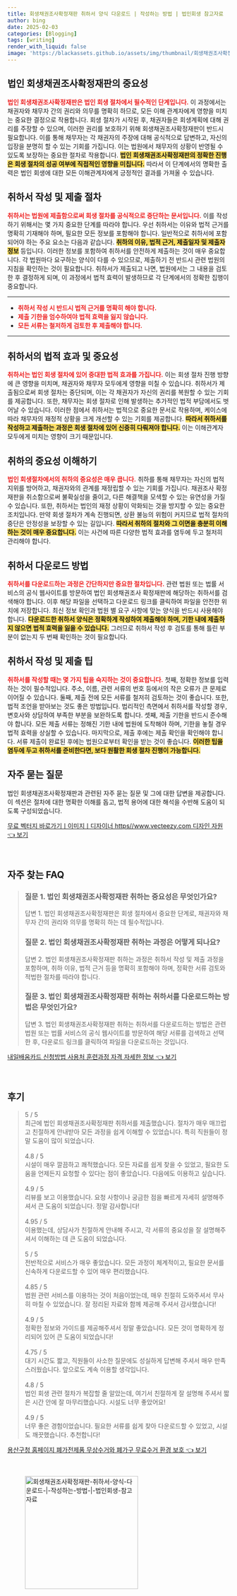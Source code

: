 ```yaml
---
title: 회생채권조사확정재판 취하서 양식 다운로드 | 작성하는 방법 | 법인회생 참고자료
author: bing
date: 2025-02-03
categories: [Blogging]
tags: [writing]
render_with_liquid: false
image: 'https://blackassets.github.io/assets/img/thumbnail/회생채권조사확정재판-취하서-양식-다운로드-|-작성하는-방법-|-법인회생-참고자료.webp'
---
```



<h2 id='법인 회생채권조사확정재판의 중요성'>법인 회생채권조사확정재판의 중요성</h2>

<p><b><span style="color: #ee2323;">법인 회생채권조사확정재판은 법인 회생 절차에서 필수적인 단계입니다.</span></b> 이 과정에서는 채권자와 채무자 간의 권리와 의무를 명확히 하므로, 모든 이해 관계자에게 영향을 미치는 중요한 결정으로 작용합니다. 회생 절차가 시작된 후, 채권자들은 회생계획에 대해 권리를 주장할 수 있으며, 이러한 권리를 보호하기 위해 회생채권조사확정재판이 반드시 필요합니다. 이를 통해 채무자는 각 채권자의 주장에 대해 공식적으로 답변하고, 자신의 입장을 분명히 할 수 있는 기회를 가집니다. 이는 법원에서 채무자의 상황이 반영될 수 있도록 보장하는 중요한 절차로 작용합니다. <b><span style="background-color: #ffe066;">법인 회생채권조사확정재판의 정확한 진행은 회생 절차의 성공 여부에 직접적인 영향을 미칩니다.</span></b> 따라서 이 단계에서의 명확한 출력은 법인 회생에 대한 모든 이해관계자에게 긍정적인 결과를 가져올 수 있습니다.</p>

<h2 id='취하서 작성 및 제출 절차'>취하서 작성 및 제출 절차</h2>

<p><b><span style="color: #ee2323;">취하서는 법원에 제출함으로써 회생 절차를 공식적으로 중단하는 문서입니다.</span></b> 이를 작성하기 위해서는 몇 가지 중요한 단계를 따라야 합니다. 우선 취하서는 이유와 법적 근거를 명확히 기재해야 하며, 필요한 모든 정보를 포함해야 합니다. 일반적으로 취하서에 포함되어야 하는 주요 요소는 다음과 같습니다. <b><span style="background-color: #ffe066;">취하의 이유, 법적 근거, 제출일자 및 제출자 정보</span></b> 등입니다. 이러한 정보를 포함하여 취하서를 안전하게 제출하는 것이 매우 중요합니다. 각 법원마다 요구하는 양식이 다를 수 있으므로, 제출하기 전 반드시 관련 법원의 지침을 확인하는 것이 필요합니다. 취하서가 제출되고 나면, 법원에서는 그 내용을 검토한 후 결정하게 되며, 이 과정에서 법적 효력이 발생하므로 각 단계에서의 정확한 집행이 중요합니다.</p>

<hr />

<ul>
    <li><b><span style="color: #ee2323;">취하서 작성 시 반드시 법적 근거를 명확히 해야 합니다.</span></b></li>
    <li><b><span style="color: #ee2323;">제출 기한을 엄수하여야 법적 효력을 잃지 않습니다.</span></b></li>
    <li><b><span style="color: #ee2323;">모든 서류는 철저하게 검토한 후 제출해야 합니다.</span></b></li>
</ul>

<hr />

<h2 id='취하서의 법적 효과 및 중요성'>취하서의 법적 효과 및 중요성</h2>

<p><b><span style="color: #ee2323;">취하서는 법인 회생 절차에 있어 중대한 법적 효과를 가집니다.</span></b> 이는 회생 절차 진행 방향에 큰 영향을 미치며, 채권자와 채무자 모두에게 영향을 미칠 수 있습니다. 취하서가 제출됨으로써 회생 절차는 중단되며, 이는 각 채권자가 자신의 권리를 복원할 수 있는 기회를 제공합니다. 또한, 채무자는 회생 절차로 인해 발생하는 추가적인 법적 부담에서도 벗어날 수 있습니다. 이러한 점에서 취하서는 법적으로 중요한 문서로 작용하며, 케이스에 따라 채무자의 재정적 상황을 크게 개선할 수 있는 기회를 제공합니다. <b><span style="background-color: #ffe066;">따라서 취하서를 작성하고 제출하는 과정은 회생 절차에 있어 신중히 다뤄져야 합니다.</span></b> 이는 이해관계자 모두에게 미치는 영향이 크기 때문입니다.</p>

<h2 id='취하의 중요성 이해하기'>취하의 중요성 이해하기</h2>

<p><b><span style="color: #ee2323;">법인 회생절차에서의 취하의 중요성은 매우 큽니다.</span></b> 취하를 통해 채무자는 자신의 법적 지위를 방어하고, 채권자와의 관계를 재정립할 수 있는 기회를 가집니다. 채권조사 확정재판을 취소함으로써 불확실성을 줄이고, 다른 해결책을 모색할 수 있는 유연성을 가질 수 있습니다. 또한, 취하서는 법인의 재정 상황이 악화되는 것을 방지할 수 있는 중요한 조치입니다. 만약 회생 절차가 계속 진행되면, 상환 불능의 위험이 커지므로 법적 절차의 중단은 안정성을 보장할 수 있는 길입니다. <b><span style="background-color: #ffe066;">따라서 취하의 절차와 그 이면을 충분히 이해하는 것이 매우 중요합니다.</span></b> 이는 사건에 따른 다양한 법적 효과를 염두에 두고 철저히 관리해야 합니다.</p>

<h2 id='취하서 다운로드 방법'>취하서 다운로드 방법</h2>

<p><b><span style="color: #ee2323;">취하서를 다운로드하는 과정은 간단하지만 중요한 절차입니다.</span></b> 관련 법원 또는 법률 서비스의 공식 웹사이트를 방문하여 법인 회생채권조사 확정재판에 해당하는 취하서를 검색해야 합니다. 이후 해당 파일을 선택하고 다운로드 링크를 클릭하여 파일을 안전한 위치에 저장합니다. 최신 정보 확인과 법원 별 요구 사항에 맞는 양식을 반드시 사용해야 합니다. <b><span style="background-color: #ffe066;">다운로드한 취하서 양식은 정확하게 작성하여 제출해야 하며, 기한 내에 제출하지 않으면 법적 효력을 잃을 수 있습니다.</span></b> 그러므로 취하서 작성 후 검토를 통해 틀린 부분이 없는지 두 번째 확인하는 것이 필요합니다.</p>

<h2 id='취하서 작성 및 제출 팁'>취하서 작성 및 제출 팁</h2>

<p><b><span style="color: #ee2323;">취하서를 작성할 때는 몇 가지 팁을 숙지하는 것이 중요합니다.</span></b> 첫째, 정확한 정보를 입력하는 것이 필수적입니다. 주소, 이름, 관련 서류의 번호 등에서의 작은 오류가 큰 문제로 이어질 수 있습니다. 둘째, 제출 전에 모든 서류를 철저히 검토하는 것이 좋습니다. 또한, 법적 조언을 받아보는 것도 좋은 방법입니다. 법리적인 측면에서 취하서를 작성할 경우, 변호사와 상담하여 부족한 부분을 보완하도록 합니다. 셋째, 제출 기한을 반드시 준수해야 합니다. 모든 제출 서류는 정해진 기한 내에 법원에 도착해야 하며, 기한을 놓칠 경우 법적 효력을 상실할 수 있습니다. 마지막으로, 제출 후에는 제출 확인을 확인해야 합니다. 서류 제출이 완료된 후에는 법원으로부터 확인을 받는 것이 좋습니다. <b><span style="background-color: #ffe066;">이러한 팁을 염두에 두고 취하서를 준비한다면, 보다 원활한 회생 절차 진행이 가능합니다.</span></b></p>

<h2 id='자주 묻는 질문'>자주 묻는 질문</h2>

<p>법인 회생채권조사확정재판과 관련된 자주 묻는 질문 및 그에 대한 답변을 제공합니다. 이 섹션은 절차에 대한 명확한 이해를 돕고, 법적 용어에 대한 해석을 수반해 도움이 되도록 구성되었습니다.</p>


<p><a class="click-button" title="무료 벡터지 바로가기ㅣ이미지ㅣ디자이너 https//www.vecteezy.com 디자인 자원" href="https://blackassets.github.io/posts/%EB%AC%B4%EB%A3%8C-%EB%B2%A1%ED%84%B0%EC%A7%80-%EB%B0%94%EB%A1%9C%EA%B0%80%EA%B8%B0%E3%85%A3%EC%9D%B4%EB%AF%B8%EC%A7%80%E3%85%A3%EB%94%94%EC%9E%90%EC%9D%B4%EB%84%88-httpswww.vecteezy.com-%EB%94%94%EC%9E%90%EC%9D%B8-%EC%9E%90%EC%9B%90/" rel="dofollow">무료 벡터지 바로가기ㅣ이미지ㅣ디자이너 https//www.vecteezy.com 디자인 자원 👈 보기</a></p><br>
<h2 id='자주_찾는_FAQ'>자주 찾는 FAQ</h2>
<div itemscope="" itemtype="https://schema.org/FAQPage"> 
<blockquote> 
<div itemscope="" itemprop="mainEntity" itemtype="https://schema.org/Question"> 
<h3 itemprop="name">질문 1. 법인 회생채권조사확정재판 취하는 중요성은 무엇인가요?</h3> 
<div itemscope="" itemprop="acceptedAnswer" itemtype="https://schema.org/Answer"> 
<span itemprop="text"> 
<p>답변 1. 법인 회생채권조사확정재판은 회생 절차에서 중요한 단계로, 채권자와 채무자 간의 권리와 의무를 명확히 하는 데 필수적입니다.</p> 
</span> 
</div> 
</div> 
<div itemscope="" itemprop="mainEntity" itemtype="https://schema.org/Question"> 
<h3 itemprop="name">질문 2. 법인 회생채권조사확정재판 취하는 과정은 어떻게 되나요?</h3> 
<div itemscope="" itemprop="acceptedAnswer" itemtype="https://schema.org/Answer"> 
<span itemprop="text"> 
<p>답변 2. 법인 회생채권조사확정재판 취하는 과정은 취하서 작성 및 제출 과정을 포함하며, 취하 이유, 법적 근거 등을 명확히 포함해야 하며, 정확한 서류 검토와 적법한 절차를 따라야 합니다.</p> 
</span> 
</div> 
</div> 
<div itemscope="" itemprop="mainEntity" itemtype="https://schema.org/Question"> 
<h3 itemprop="name">질문 3. 법인 회생채권조사확정재판 취하는 취하서를 다운로드하는 방법은 무엇인가요?</h3> 
<div itemscope="" itemprop="acceptedAnswer" itemtype="https://schema.org/Answer"> 
<span itemprop="text"> 
<p>답변 3. 법인 회생채권조사확정재판 취하는 취하서를 다운로드하는 방법은 관련 법원 또는 법률 서비스의 공식 웹사이트를 방문하여 해당 서류를 검색하고 선택한 후, 다운로드 링크를 클릭하여 파일을 다운로드하는 것입니다.</p> 
</span> 
</div> 
</div> 
</blockquote> 
</div>
<p><a class="click-button" title="내일배움카드 신청방법 사용처 훈련과정 자격 자세한 정보" href="https://blackassets.github.io/posts/%EB%82%B4%EC%9D%BC%EB%B0%B0%EC%9B%80%EC%B9%B4%EB%93%9C-%EC%8B%A0%EC%B2%AD%EB%B0%A9%EB%B2%95-%EC%82%AC%EC%9A%A9%EC%B2%98-%ED%9B%88%EB%A0%A8%EA%B3%BC%EC%A0%95-%EC%9E%90%EA%B2%A9-%EC%9E%90%EC%84%B8%ED%95%9C-%EC%A0%95%EB%B3%B4/" rel="dofollow">내일배움카드 신청방법 사용처 훈련과정 자격 자세한 정보 👈 보기</a></p><br>
<h2 id='후기'>후기</h2>
<div itemscope itemtype="https://schema.org/Product">
  <blockquote>
  <div itemprop="review" itemscope itemtype="https://schema.org/Review">
      <div itemprop="reviewRating" itemscope itemtype="https://schema.org/Rating"> <span itemprop="ratingValue">5</span> / <span itemprop="bestRating">5</span> </div>
      <span itemprop="reviewBody">최근에 법인 회생채권조사확정재판 취하서를 제출했습니다. 절차가 매우 매끄럽고 친절하게 안내받아 모든 과정을 쉽게 이해할 수 있었습니다. 특히 직원들이 정말 도움이 많이 되었습니다.</span>
  </div>
  <br>
  <div itemprop="review" itemscope itemtype="https://schema.org/Review">
      <div itemprop="reviewRating" itemscope itemtype="https://schema.org/Rating"> <span itemprop="ratingValue">4.8</span> / <span itemprop="bestRating">5</span> </div>
      <span itemprop="reviewBody">시설이 매우 깔끔하고 쾌적했습니다. 모든 자료를 쉽게 찾을 수 있었고, 필요한 도움을 언제든지 요청할 수 있다는 점이 좋았습니다. 다음에도 이용하고 싶습니다.</span>
  </div>
  <br>
  <div itemprop="review" itemscope itemtype="https://schema.org/Review">
      <div itemprop="reviewRating" itemscope itemtype="https://schema.org/Rating"> <span itemprop="ratingValue">4.9</span> / <span itemprop="bestRating">5</span> </div>
      <span itemprop="reviewBody">리뷰를 보고 이용했습니다. 요청 사항이나 궁금한 점을 빠르게 자세히 설명해주셔서 큰 도움이 되었습니다. 정말 감사합니다!</span>
  </div>
  <br>
  <div itemprop="review" itemscope itemtype="https://schema.org/Review">
      <div itemprop="reviewRating" itemscope itemtype="https://schema.org/Rating"> <span itemprop="ratingValue">4.95</span> / <span itemprop="bestRating">5</span> </div>
      <span itemprop="reviewBody">이용했는데, 상담사가 친절하게 안내해 주시고, 각 서류의 중요성을 잘 설명해주셔서 이해하는 데 큰 도움이 되었습니다.</span>
  </div>
  <br>
  <div itemprop="review" itemscope itemtype="https://schema.org/Review">
      <div itemprop="reviewRating" itemscope itemtype="https://schema.org/Rating"> <span itemprop="ratingValue">5</span> / <span itemprop="bestRating">5</span> </div>
      <span itemprop="reviewBody">전반적으로 서비스가 매우 좋았습니다. 모든 과정이 체계적이고, 필요한 문서를 신속하게 다운로드할 수 있어 매우 편리했습니다.</span>
  </div>
  <br>
  <div itemprop="review" itemscope itemtype="https://schema.org/Review">
      <div itemprop="reviewRating" itemscope itemtype="https://schema.org/Rating"> <span itemprop="ratingValue">4.85</span> / <span itemprop="bestRating">5</span> </div>
      <span itemprop="reviewBody">법원 관련 서비스를 이용하는 것이 처음이었는데, 매우 친절히 도와주셔서 무사히 마칠 수 있었습니다. 잘 정리된 자료와 함께 제공해 주셔서 감사했습니다!</span>
  </div>
  <br>
  <div itemprop="review" itemscope itemtype="https://schema.org/Review">
      <div itemprop="reviewRating" itemscope itemtype="https://schema.org/Rating"> <span itemprop="ratingValue">4.9</span> / <span itemprop="bestRating">5</span> </div>
      <span itemprop="reviewBody">정확한 정보와 가이드를 제공해주셔서 정말 좋았습니다. 모든 것이 명확하게 정리되어 있어 큰 도움이 되었습니다!</span>
  </div>
  <br>
  <div itemprop="review" itemscope itemtype="https://schema.org/Review">
      <div itemprop="reviewRating" itemscope itemtype="https://schema.org/Rating"> <span itemprop="ratingValue">4.75</span> / <span itemprop="bestRating">5</span> </div>
      <span itemprop="reviewBody">대기 시간도 짧고, 직원들이 사소한 질문에도 성실하게 답변해 주셔서 매우 만족스러웠습니다. 앞으로도 계속 이용할 생각입니다.</span>
  </div>
  <br>
  <div itemprop="review" itemscope itemtype="https://schema.org/Review">
      <div itemprop="reviewRating" itemscope itemtype="https://schema.org/Rating"> <span itemprop="ratingValue">4.8</span> / <span itemprop="bestRating">5</span> </div>
      <span itemprop="reviewBody">법인 회생 관련 절차가 복잡할 줄 알았는데, 여기서 친절하게 잘 설명해 주셔서 짧은 시간 안에 잘 마무리했습니다. 시설도 너무 좋았어요!</span>
  </div>
  <br>
  <div itemprop="review" itemscope itemtype="https://schema.org/Review">
      <div itemprop="reviewRating" itemscope itemtype="https://schema.org/Rating"> <span itemprop="ratingValue">4.9</span> / <span itemprop="bestRating">5</span> </div>
      <span itemprop="reviewBody">너무 좋은 경험이었습니다. 필요한 서류를 쉽게 찾아 다운로드할 수 있었고, 시설도 깨끗했습니다. 추천합니다!</span>
  </div>
  </blockquote>
</div>
<p><a class="click-button" title="용산구청 홈페이지 폐가전제품 무상수거와 폐가구 무료수거 환경 보호" href="https://blackassets.github.io/posts/%EC%9A%A9%EC%82%B0%EA%B5%AC%EC%B2%AD-%ED%99%88%ED%8E%98%EC%9D%B4%EC%A7%80-%ED%8F%90%EA%B0%80%EC%A0%84%EC%A0%9C%ED%92%88-%EB%AC%B4%EC%83%81%EC%88%98%EA%B1%B0%EC%99%80-%ED%8F%90%EA%B0%80%EA%B5%AC-%EB%AC%B4%EB%A3%8C%EC%88%98%EA%B1%B0-%ED%99%98%EA%B2%BD-%EB%B3%B4%ED%98%B8/" rel="dofollow">용산구청 홈페이지 폐가전제품 무상수거와 폐가구 무료수거 환경 보호 👈 보기</a></p><br>
<figure class="image"><img src="https://blackassets.github.io/assets/img/thumbnail/회생채권조사확정재판-취하서-양식-다운로드-|-작성하는-방법-|-법인회생-참고자료.webp" alt="회생채권조사확정재판-취하서-양식-다운로드-|-작성하는-방법-|-법인회생-참고자료" width="256" height="256"></figure>